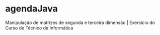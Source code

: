 # agendaJava
Manipulação de matrizes de segunda e terceira dimensão | Exercício do Curso de Técnico de Informática
